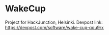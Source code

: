 # WakeCup 

Project for HackJunction, Helsinki.
Devpost link: https://devpost.com/software/wake-cup-qou9rx 
